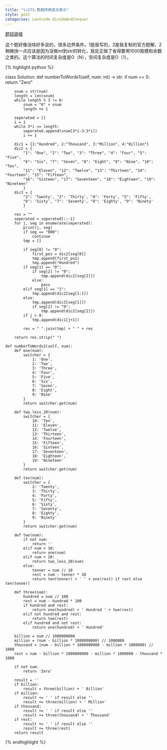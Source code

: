 ```yaml
---
title: "lc273.整数转换英文表示"
style: post
categories: Leetcode divideAndConquer
---
```


[题目链接](https://leetcode-cn.com/problems/integer-to-english-words/)

这个题好像没啥好多说的，很多边界条件。1是我写的，2是我复制的官方题解，2稍微快一点应该是因为没做int到str的转化，我反正做了省得要用1000取模和余数之类的。这个算法的时间复杂度是O（N），空间复杂度是O（1）。

{% highlight python %}

class Solution:
    def numberToWords1(self, num: int) -> str:
        if num == 0:
            return "Zero"
        
        snum = str(num)
        length = len(snum)
        while length % 3 != 0:
            snum = "0" + snum
            length += 1

        seperated = []
        i = 1
        while 3*i <= length:
            seperated.append(snum[3*i-3:3*i])
            i += 1

        dic1 = {1:"Hundred", 2:"Thousand", 3:"Million", 4:"Billion"}
        dic2 = {
            "1": "One", "2": "Two", "3": "Three", "4": "Four", "5": "Five",
            "6": "Six", "7": "Seven", "8": "Eight", "9": "Nine", "10": "Ten",
            "11": "Eleven", "12": "Twelve", "13": "Thirteen", "14": "Fourteen", "15": "Fifteen",
            "16": "Sixteen", "17": "Seventeen", "18": "Eighteen", "19": "Nineteen"
            }
        dic3 = {
            "2": 'Twenty', "3": 'Thirty', "4": 'Forty', "5": 'Fifty',
            "6": 'Sixty', "7": 'Seventy', "8": 'Eighty', "9": 'Ninety'
            }
        
        res = ""
        seperated = seperated[::-1]
        for j, seg in enumerate(seperated):
            print(j, seg)
            if seg == "000":
                continue
            tmp = []
            
            if seg[0] != "0":
                first_pos = dic2[seg[0]]
                tmp.append(first_pos)
                tmp.append("Hundred")
            if seg[1] == "0":
                if seg[2] != "0":
                    tmp.append(dic2[seg[2]]) 
                else:
                    pass
            elif seg[1] == "1":
                tmp.append(dic2[seg[1:]])
            else:
                tmp.append(dic3[seg[1]])
                if seg[2] != "0":
                    tmp.append(dic2[seg[2]])
            if j > 0:
                tmp.append(dic1[j+1])
            
            res = " ".join(tmp) + " " + res
        
        return res.strip(" ")

    def numberToWords2(self, num):
        def one(num):
            switcher = {
                1: 'One',
                2: 'Two',
                3: 'Three',
                4: 'Four',
                5: 'Five',
                6: 'Six',
                7: 'Seven',
                8: 'Eight',
                9: 'Nine'
            }
            return switcher.get(num)

        def two_less_20(num):
            switcher = {
                10: 'Ten',
                11: 'Eleven',
                12: 'Twelve',
                13: 'Thirteen',
                14: 'Fourteen',
                15: 'Fifteen',
                16: 'Sixteen',
                17: 'Seventeen',
                18: 'Eighteen',
                19: 'Nineteen'
            }
            return switcher.get(num)

        def ten(num):
            switcher = {
                2: 'Twenty',
                3: 'Thirty',
                4: 'Forty',
                5: 'Fifty',
                6: 'Sixty',
                7: 'Seventy',
                8: 'Eighty',
                9: 'Ninety'
            }
            return switcher.get(num)

        def two(num):
            if not num:
                return ''
            elif num < 10:
                return one(num)
            elif num < 20:
                return two_less_20(num)
            else:
                tenner = num // 10
                rest = num - tenner * 10
                return ten(tenner) + ' ' + one(rest) if rest else ten(tenner)

        def three(num):
            hundred = num // 100
            rest = num - hundred * 100
            if hundred and rest:
                return one(hundred) + ' Hundred ' + two(rest) 
            elif not hundred and rest: 
                return two(rest)
            elif hundred and not rest:
                return one(hundred) + ' Hundred'

        billion = num // 1000000000
        million = (num - billion * 1000000000) // 1000000
        thousand = (num - billion * 1000000000 - million * 1000000) // 1000
        rest = num - billion * 1000000000 - million * 1000000 - thousand * 1000

        if not num:
            return 'Zero'

        result = ''
        if billion:
            result = three(billion) + ' Billion'
        if million:
            result += ' ' if result else ''
            result += three(million) + ' Million'
        if thousand:
            result += ' ' if result else ''
            result += three(thousand) + ' Thousand'
        if rest:
            result += ' ' if result else ''
            result += three(rest)
        return result

{% endhighlight %}

